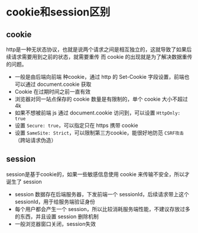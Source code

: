 # cookie和session区别

## cookie

http是一种无状态协议，也就是说两个请求之间是相互独立的，这就导致了如果后续请求需要用到之前的状态，就需要重传
而 cookie 的出现就是为了解决数据重传的问题。

- 一般是由后端向前端 种cookie，通过 http 的 Set-Cookie 字段设置，前端也可以通过 document.cookie 获取
- Cookie 在过期时间之前一直有效
- 浏览器对同一站点保存的 cookie 数量是有限制的，单个 cookie 大小不超过 4k
- 如果不想被前端 js 通过 document.cookie 访问到，可以设置 `HttpOnly: true`
- 设置 `Secure: true`，可以指定只在 https 携带 cookie
- 设置 `SameSite: Strict`，可以限制第三方cookie，能很好地防范 `CSRF攻击`（跨站请求伪造）

## session

session是基于cookie的，如果一些敏感信息使用 cookie 来传输不安全，所以才诞生了 session

- session 数据存在后端服务器，下发前端一个 sessionId，后续请求带上这个 sessionId，用于给服务端验证身份
- 每个用户都会产生一个 session，所以比较消耗服务端性能，不建议存放过多的东西，并且设置 session 删除机制
- 一般浏览器窗口关闭，session失效
